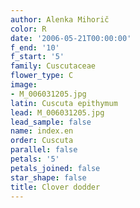 ```yaml
---
author: Alenka Mihorič
color: R
date: '2006-05-21T00:00:00'
f_end: '10'
f_start: '5'
family: Cuscutaceae
flower_type: C
image:
- M_006031205.jpg
latin: Cuscuta epithymum
lead: M_006031205.jpg
lead_sample: false
name: index.en
order: Cuscuta
parallel: false
petals: '5'
petals_joined: false
star_shape: false
title: Clover dodder
---
```

